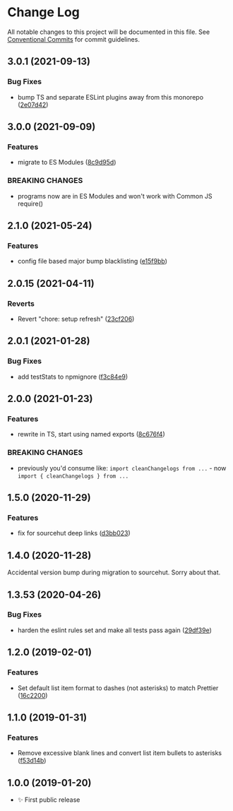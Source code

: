 # Change Log

All notable changes to this project will be documented in this file.
See [Conventional Commits](https://conventionalcommits.org) for commit guidelines.

## 3.0.1 (2021-09-13)

### Bug Fixes

- bump TS and separate ESLint plugins away from this monorepo ([2e07d42](https://github.com/codsen/codsen/commit/2e07d424222b6ffedf5fb45c83ad453627ec2904))

## 3.0.0 (2021-09-09)

### Features

- migrate to ES Modules ([8c9d95d](https://github.com/codsen/codsen/commit/8c9d95d5dea0b769c2f070397141918a4893d575))

### BREAKING CHANGES

- programs now are in ES Modules and won't work with Common JS require()

## 2.1.0 (2021-05-24)

### Features

- config file based major bump blacklisting ([e15f9bb](https://github.com/codsen/codsen/commit/e15f9bba1c4fd5f847ac28b3f38fa6ee633f5dca))

## 2.0.15 (2021-04-11)

### Reverts

- Revert "chore: setup refresh" ([23cf206](https://github.com/codsen/codsen/commit/23cf206970a087ff0fa04e61f94d919f59ab3881))

## 2.0.1 (2021-01-28)

### Bug Fixes

- add testStats to npmignore ([f3c84e9](https://github.com/codsen/codsen/commit/f3c84e95afc5514214312f913692d85b2e12eb29))

## 2.0.0 (2021-01-23)

### Features

- rewrite in TS, start using named exports ([8c676f4](https://github.com/codsen/codsen/commit/8c676f4ea31ad71b4429d22c2bc095738562da97))

### BREAKING CHANGES

- previously you'd consume like: `import cleanChangelogs from ...` - now `import { cleanChangelogs } from ...`

## 1.5.0 (2020-11-29)

### Features

- fix for sourcehut deep links ([d3bb023](https://git.sr.ht/~royston/codsen/commit/d3bb0235c7bfe507847399544c55ae29808629ed))

## 1.4.0 (2020-11-28)

Accidental version bump during migration to sourcehut. Sorry about that.

## 1.3.53 (2020-04-26)

### Bug Fixes

- harden the eslint rules set and make all tests pass again ([29df39e](https://gitlab.com/codsen/codsen/commit/29df39eb787ff5b3a0636ed4ea7df6056f5a0451))

## 1.2.0 (2019-02-01)

### Features

- Set default list item format to dashes (not asterisks) to match Prettier ([16c2200](https://gitlab.com/codsen/codsen/commit/16c2200))

## 1.1.0 (2019-01-31)

### Features

- Remove excessive blank lines and convert list item bullets to asterisks ([f53d14b](https://gitlab.com/codsen/codsen/commit/f53d14b))

## 1.0.0 (2019-01-20)

- ✨ First public release
